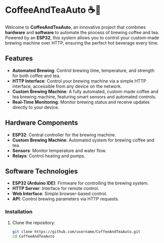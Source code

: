 # CoffeeAndTeaAuto ☕🍵

Welcome to **CoffeeAndTeaAuto**, an innovative project that combines **hardware** and **software** to automate the process of brewing coffee and tea. Powered by an **ESP32**, this system allows you to control your custom-made brewing machine over HTTP, ensuring the perfect hot beverage every time.

## Features
- **Automated Brewing**: Control brewing time, temperature, and strength for both coffee and tea.
- **HTTP Interface**: Control your brewing machine via a simple HTTP interface, accessible from any device on the network.
- **Custom Brewing Machine**: A fully automated, custom-made coffee and tea brewing machine, featuring smart sensors and automated controls.
- **Real-Time Monitoring**: Monitor brewing status and receive updates directly to your device.


## Hardware Components
- **ESP32**: Central controller for the brewing machine.
- **Custom Brewing Machine**: Automated system for brewing coffee and tea.
- **Sensors**: Monitor temperature and water flow.
- **Relays**: Control heating and pumps.

## Software Technologies
- **ESP32 (Arduino IDE)**: Firmware for controlling the brewing system.
- **HTTP Server**: Interface for remote control.
- **Web Interface**: Simple browser-based control.
- **API**: Control brewing parameters via HTTP requests.



### Installation

1. Clone the repository:
   ```bash
   git clone https://github.com/username/CoffeeAndTeaAuto.git
   cd CoffeeAndTeaAuto
